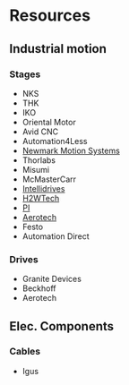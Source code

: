 # Resources

## Industrial motion
### Stages
- NKS
- THK
- IKO
- Oriental Motor
- Avid CNC
- Automation4Less
- [Newmark Motion Systems](https://www.newmarksystems.com/)
- Thorlabs
- Misumi
- McMasterCarr
- [Intellidrives](https://www.intellidrives.com/linear-actuators-c-15.html)
- [H2WTech](https://www.h2wtech.com/)
- [PI](https://www.pi-usa.us/en/products/)
- [Aerotech](https://www.aerotech.com/motion-and-positioning/stages-actuators-products/)
- Festo
- Automation Direct 

### Drives
- Granite Devices
- Beckhoff
- Aerotech

## Elec. Components
### Cables
- Igus

